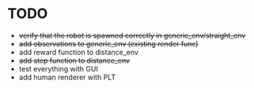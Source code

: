 TODO
====

- ~~verify that the robot is spawned correctly in generic_env/straight_env~~
- ~~add observations to generic_env (existing render func)~~
- add reward function to distance_env
- ~~add step function to distance_env~~
- test everything with GUI
- add human renderer with PLT

